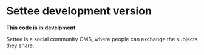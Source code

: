Settee development version
================

**This code is in develpment**

Settee is a social community CMS, where people can exchange the subjects they share.

